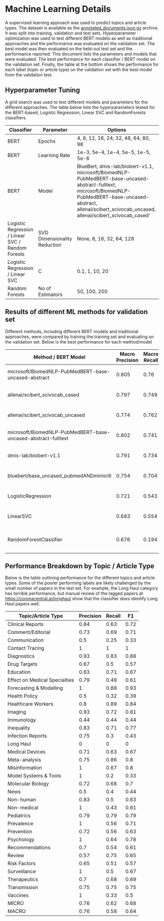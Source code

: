 # Machine Learning Details

A supervised learning approach was used to predict topics and article types. The dataset is available as the [annotated_documents.json.gz](https://github.com/jakelever/corona-ml/blob/master/category_prediction/annotated_documents.json.gz) archive. It was split into training, validation and test sets. Hyperparameter optimization was used to test different BERT models as well as traditional approaches and the performance was evaluated on the validation set. The best model was then evaluated on the held-out test set and the performance reported. This document lists the parameters and models that were evaluated. The best performance for each classifier / BERT model on the validation set. Finally, the table at the bottom shows the performance for each label (topic or article type) on the validation set with the best model from the validation test.

## Hyperparameter Tuning

A grid search was used to test different models and parameters for the different approaches. The table below lists the hyperparameters tested for the BERT-based, Logistic Regression, Linear SVC and RandomForests classifiers.

| Classifier                                          | Parameter                    | Options                                                                                                                                                                                                                       |
|-----------------------------------------------------|------------------------------|-------------------------------------------------------------------------------------------------------------------------------------------------------------------------------------------------------------------------------|
| BERT                                                | Epochs                       | 4, 8, 12, 16, 24, 32, 48, 64, 80, 96                                                                                                                                                                                          |
| BERT                                                | Learning Rate                | 1e-3, 5e-4, 1e-4, 5e-5, 1e-5, 5e-6                                                                                                                                                                                            |
| BERT                                                | Model                        | BlueBert, dmis-lab/biobert-v1.1,   microsoft/BiomedNLP-PubMedBERT-base-uncased-abstract-fulltext,   microsoft/BiomedNLP-PubMedBERT-base-uncased-abstract,   allenai/scibert_scivocab_uncased, allenai/scibert_scivocab_cased' |
| Logistic Regression / Linear SVC / Random   Forests | SVD Dimensionality Reduction | None, 8, 16, 32, 64, 128                                                                                                                                                                                                      |
| Logistic Regression / Linear SVC                    | C                            | 0.1, 1, 10, 20                                                                                                                                                                                                                |
| Random Forests                                      | No of Estimators             | 50, 100, 200                                                                                                                                                                                                                  |

## Results of different ML methods for validation set

Different methods, including different BERT models and traditional approaches, were compared by training the training set and evaluating on the validation set. Below is the best performance for each method/model 

| Method / BERT Model                                           | Macro Precision | Macro Recall | Macro F1 | Optimal Parameters                     |
|---------------------------------------------------------------|-----------------|--------------|----------|----------------------------------------|
| microsoft/BiomedNLP-PubMedBERT-base-uncased-abstract          | 0.805           | 0.76         | 0.774    | epochs = 32, learning_rate = 5e-05     |
| allenai/scibert_scivocab_cased                                | 0.797           | 0.749        | 0.765    | epochs = 32, learning_rate = 5e-05     |
| allenai/scibert_scivocab_uncased                              | 0.774           | 0.762        | 0.763    | epochs = 96, learning_rate = 5e-05     |
| microsoft/BiomedNLP-PubMedBERT-base-uncased-abstract-fulltext | 0.802           | 0.741        | 0.762    | epochs = 32, learning_rate = 5e-05     |
| dmis-lab/biobert-v1.1                                         | 0.791           | 0.734        | 0.757    | epochs = 32, learning_rate = 5e-05     |
| bluebert/base_uncased_pubmedANDmimicIII                       | 0.754           | 0.704        | 0.715    | epochs = 32, learning_rate = 0.0001    |
| LogisticRegression                                            | 0.721           | 0.543        | 0.603    | C = 10, svd_reduction = None           |
| LinearSVC                                                     | 0.683           | 0.554        | 0.592    | C = 0.1, svd_reduction = None          |
| RandomForestClassifier                                        | 0.676           | 0.194        | 0.28     | n_estimators = 50, svd_reduction = 128 |

## Performance Breakdown by Topic / Article Type

Below is the table outlining performance for the different topics and article types. Some of the poorer performing labels are likely challenged by the small number of papers in the test set. For example, the Long Haul category has terrible performance, but manual review of the tagged papers at https://coronacentral.ai/longhaul show that the classifier does identify Long Haul papers well.

| Topic/Article Type            | Precision | Recall | F1   |
|-------------------------------|-----------|--------|------|
| Clinical Reports              | 0.84      | 0.63   | 0.72 |
| Comment/Editorial             | 0.73      | 0.69   | 0.71 |
| Communication                 | 0.5       | 0.25   | 0.33 |
| Contact Tracing               | 1         | 1      | 1    |
| Diagnostics                   | 0.93      | 0.83   | 0.88 |
| Drug Targets                  | 0.67      | 0.5    | 0.57 |
| Education                     | 0.63      | 0.71   | 0.67 |
| Effect on Medical Specialties | 0.79      | 0.49   | 0.61 |
| Forecasting & Modelling       | 1         | 0.88   | 0.93 |
| Health Policy                 | 0.5       | 0.32   | 0.39 |
| Healthcare Workers            | 0.8       | 0.89   | 0.84 |
| Imaging                       | 0.93      | 0.72   | 0.81 |
| Immunology                    | 0.44      | 0.44   | 0.44 |
| Inequality                    | 0.83      | 0.71   | 0.77 |
| Infection Reports             | 0.75      | 0.3    | 0.43 |
| Long Haul                     | 0         | 0      | 0    |
| Medical Devices               | 0.71      | 0.63   | 0.67 |
| Meta-analysis                 | 0.75      | 0.86   | 0.8  |
| Misinformation                | 1         | 0.67   | 0.8  |
| Model Systems & Tools         | 1         | 0.2    | 0.33 |
| Molecular Biology             | 0.72      | 0.68   | 0.7  |
| News                          | 0.5       | 0.4    | 0.44 |
| Non-human                     | 0.83      | 0.5    | 0.63 |
| Non-medical                   | 1         | 0.43   | 0.61 |
| Pediatrics                    | 0.79      | 0.79   | 0.79 |
| Prevalence                    | 1         | 0.56   | 0.71 |
| Prevention                    | 0.72      | 0.56   | 0.63 |
| Psychology                    | 1         | 0.64   | 0.78 |
| Recommendations               | 0.7       | 0.54   | 0.61 |
| Review                        | 0.57      | 0.75   | 0.65 |
| Risk Factors                  | 0.65      | 0.51   | 0.57 |
| Surveillance                  | 1         | 0.5    | 0.67 |
| Therapeutics                  | 0.7       | 0.68   | 0.69 |
| Transmission                  | 0.75      | 0.75   | 0.75 |
| Vaccines                      | 1         | 0.33   | 0.5  |
| MICRO                         | 0.76      | 0.62   | 0.68 |
| MACRO                         | 0.76      | 0.58   | 0.64 |
